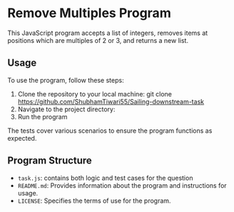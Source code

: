 # Remove Multiples Program

This JavaScript program accepts a list of integers, removes items at positions which are multiples of 2 or 3, and returns a new list.

## Usage

To use the program, follow these steps:

1. Clone the repository to your local machine:
git clone [<repository-url>](https://github.com/ShubhamTiwari55/Sailing-downstream-task)https://github.com/ShubhamTiwari55/Sailing-downstream-task
2. Navigate to the project directory:
3. Run the program

The tests cover various scenarios to ensure the program functions as expected.

## Program Structure

- `task.js`: contains both logic and test cases for the question
- `README.md`: Provides information about the program and instructions for usage.
- `LICENSE`: Specifies the terms of use for the program.
